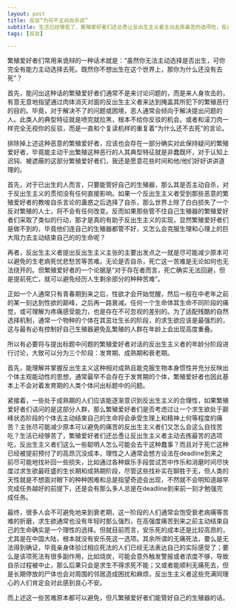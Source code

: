 ```yaml
---
layout: post
title: 反驳“为何不主动自杀说”
subtitle: 生活已经够苦了，繁殖爱好者们还怂恿让反出生主义者主动去拣最苦的选项吃，反出生主义者们这么一些聪明人怎么可能会去干这种蠢事？
tags: [反驳]

---
```

繁殖爱好者们常用来诡辩的一种话术就是：“虽然你无法主动选择是否出生，可你完全有能力主动选择去死。既然你不想出生在这个世界上，那你为什么还没有去死”？

首先，能问出这种话的繁殖爱好者们通常不是来讨论问题的，而是来人身攻击的，有意无意地指望通过肉体消灭对面的反出生主义者来达到掩盖其所犯下的繁殖恶行的目的。毕竟，对于解决不了的问题或困境，恶人通常会倾向于解决提出问题的人。此类人的典型特征就是喷完就拉黑，根本不给你反驳的机会。或者和滚刀肉一样完全无视你的反驳，而是一直和个复读机样的重复着“为什么还不去死”的言论。

排除掉上述这种恶意的繁殖爱好者，应该也会存在一部分确实对此保持疑问的繁殖爱好者，毕竟能主动干出繁殖这种恶行的人其典型特征就是非蠢既坏，对于认知上迟钝、被遮蔽的这部分繁殖爱好者们，我还是愿意花些时间和他/他们好好讲讲道理的。

首先，对于已出生的人而言，只要能管好自己的生殖器，那么其是否主动自杀，对于反出生主义的贯彻没有任何直接影响。如果一个反出生主义者受到那些恶意的繁殖爱好者的教唆自杀言论的蛊惑之后选择了自杀，那么世界上除了白白损失了一个反对繁殖的人士，将不会有任何改变。反而如果那些管不住自己生殖器的繁殖爱好者们采取了类似的行动，那才是真的有助于反出生主义的实现，显然繁殖爱好者们是做不到的，毕竟他们连自己的生殖器都管不好，又怎么会克服生理和心理上的巨大阻力去主动结束自己的的生命呢？

再者，反出生主义者提出反出生主义主张的主要出发点之一就是尽可能减少原本可以避免的生老病死忧悲愁苦等苦难。无论是否自杀，死亡这一苦难是无论如何也无法绕开的。但繁殖爱好者的一个论据是“对于存在者而言，死亡确实无法回避，但是提前死亡，就可以避免经历人生剩余部分的种种苦难”。

正如一个人通常只有青春期到来之后，性欲才会开始觉醒，然后一般在中老年之前的某一刻达到性欲的巅峰，之后再一路衰减。任何一个生命体其生命不同阶段的痛觉，或可理解为疼痛感受能力，也是存在不可忽视的差别的。为了适配残酷的自然选择机制，通常一个物种的个体在其茁壮生长的阶段，的求生欲应该是最强烈的，这与最有必有控制好自己生殖器避免乱繁殖的人群在年龄上会出现高度重叠。

所以有必要将与提出标题中问题的繁殖爱好者对话的反出生主义者的年龄分阶段进行讨论，大致可以分为三个阶段：发育期、成熟期和衰老期。

首先，能理解并掌握反出生主义这种相对成熟且能克服生物本身惯性并充分反映出个体主观能动性的思想，通常最早不会存在于发育期的个体，繁殖爱好者也因此基本上不会对着发育期的人类个体问出标题中的问题。

紧接着，一些处于成熟期的人们应该能逐渐意识到反出生主义的合理性，如果繁殖爱好者们诘问的是这部分人群，那么繁殖爱好者们是否考虑过让一个求生欲处于巅峰状态阶段的个体去主动结束自己的生命将会承受生理上和精神上何等程度的痛苦？主张尽可能减少原本可以避免的痛苦的反出生主义者们又怎么会这么自找苦吃？生活已经够苦了，繁殖爱好者们还怂恿让反出生主义者主动去拣最苦的选项吃，反出生主义者们这么一些聪明人怎么可能会去干这种蠢事？而且对于死亡这种已经被提前预付了的高昂沉没成本，理性之人通常会想方设法在deadline到来之前尽可能地找补回一些损失，比如通过各种娱乐手段尝试苦中作乐和消磨时间尽快度过求生欲最旺盛的生长期和成熟期阶段，尽管这些找补实在聊胜于无，但人类的天性就是不想面对眼下的种种困难和总是指望奇迹会出现，不然就不会明知道越早完成任务越好的前提下，还是会有那么多人总是在deadline到来前一刻才勉强完成任务。

最终，很多人会不可避免地来到衰老期，这一阶段的人们通常会饱受衰老病痛等苦难的折磨，求生欲通常也没有年轻时那么强烈，在高强度痛苦到来之前主动结束自己的生命确实是一个理性的选择。但就目前而言，安乐死的成本还是比较高昂的，尤其是在中国大陆，根本就没有安乐死这一选项。其余所谓的无痛死法，要么是无法得到确证，毕竟亲身体验过相应死法的人们已经无法表达自己的实际感受了；要么是该项死法有很多副作用，比如烧炭，可能会意外触发警报或者浓度不够，导致自杀过程被中止，那么后果只会是求生不得求死不能；又或者能顺利无痛死去，但是长期停放的尸体也会对周围的邻居造成困扰和麻烦，反出生主义者这些充满同理心的人们肯定会对此感到良心不安。

而上述这一些苦难原本都可以避免，但凡繁殖爱好者们能管好自己的生殖器的话。